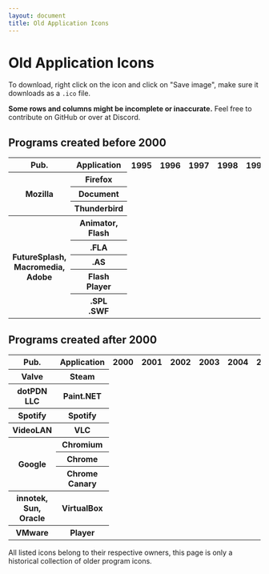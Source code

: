```yaml
---
layout: document
title: Old Application Icons
---
```


# Old Application Icons

To download, right click on the icon and click on "Save image", make sure it downloads as a `.ico` file.

**Some rows and columns might be incomplete or inaccurate.** Feel free to contribute on GitHub or over at Discord.

## Programs created before 2000

<table class="icon-table">
  <tr>
    <th>Pub.</th>
    <th>Application</th>
    <th>1995</th>
    <th>1996</th>
    <th>1997</th>
    <th>1998</th>
    <th>1999</th>
    <th>2000</th>
    <th>2001</th>
    <th>2002</th>
    <th>2003</th>
    <th>2004</th>
    <th>2005</th>
    <th>2006</th>
    <th>2007</th>
    <th>2008</th>
    <th>2009</th>
    <th>2010</th>
    <th>2011</th>
    <th>2012</th>
	<th>2013</th>
	<th>2014</th>
	<th>2015</th>
	<th>2016</th>
  </tr>
  <tr>
    <th rowspan=3 class="icon-table-publisher"><span>Mozilla</span></th>
    <th>Firefox</th>
    <td colspan=5 class="gray"></td>
    <td><img alt="" src="/assets/files/icons/2000/mozilla-seamonkey.ico" ></td>
    <td colspan=3><img alt="" src="/assets/files/icons/2001/mozilla/main-window.ico" ></td>
    <td colspan=2><img alt="" src="/assets/files/icons/2004/mozilla/firefox.ico" ></td>
    <td colspan=4><img alt="" src="/assets/files/icons/2006/mozilla/firefox.ico" ></td>
  </tr>
  <tr>
    <th>Document</th>
    <td colspan=6 class="gray"></td>
    <td colspan=3><img alt="" src="/assets/files/icons/2001/mozilla/mozilla.ico" ></td>
    <td colspan=2><img alt="" src="/assets/files/icons/2004/mozilla/firefox-document.ico" ></td>
    <td colspan=4><img alt="" src="/assets/files/icons/2006/mozilla/firefox-document.ico" ></td>
  </tr>
  <tr>
    <th>Thunderbird</th>
    <td colspan=6 class="gray"></td>
    <td colspan=2><img alt="" src="/assets/files/icons/2001/mozilla/messengerWindow.ico" ></td>
    <td><img alt="" src="/assets/files/icons/2003/mozilla/thunderbird.ico" ></td>
    <td><img alt="" src="/assets/files/icons/2004/mozilla/thunderbird.ico" ></td>
    <td colspan=4><img alt="" src="/assets/files/icons/2005/mozilla/thunderbird.ico" ></td>
    <td colspan=2><img alt="" src="/assets/files/icons/2009/mozilla/thunderbird.ico" ></td>
  </tr>
  <tr>
    <th rowspan=5 class="icon-table-publisher"><span> FutureSplash, Macromedia, Adobe</span></th>
    <th>Animator, Flash</th>
    <td colspan=1 class="gray"></td>
    <td colspan=4><img alt="" src="/assets/files/icons/1996/futuresplash/animator.ico"></td>
    <td colspan=3><img alt="" src="/assets/files/icons/1999/macromedia/flash.ico"></td>
    <td colspan=3><img alt="" src="/assets/files/icons/2003/macromedia/flash.ico"></td>
    <td colspan=2><img alt="" src="/assets/files/icons/2005/macromedia/flash.ico"></td>
	<td><img alt="" src="/assets/files/icons/2007/adobe/flash.ico"></td>
  </tr>
  <tr>
    <th>.FLA</th>
    <td colspan=4 class="gray"></td>
    <td colspan=3><img alt="" src="/assets/files/icons/1999/macromedia/fla.ico"></td>
    <td colspan=5><img alt="" src="/assets/files/icons/2003/macromedia/fla.ico"></td>
	<td><img alt="" src="/assets/files/icons/2007/adobe/fla.ico"></td>
  </tr>
  <tr>
    <th>.AS</th>
    <td colspan=8 class="gray"></td>
    <td colspan=5><img alt="" src="/assets/files/icons/2003/macromedia/as.ico"></td>
	<td><img alt="" src="/assets/files/icons/2007/adobe/as.ico"></td>
  </tr>
  <tr>
    <th>Flash<br>Player</th>
    <td colspan=4 class="gray"></td>
    <td colspan=3><img alt="" src="/assets/files/icons/1999/macromedia/flash-player.ico"></td>
    <td colspan=5><img alt="" src="/assets/files/icons/2003/macromedia/flash-player.ico"></td>
  </tr>
  <tr>
    <th>.SPL<br>.SWF</th>
    <td colspan=4 class="gray"></td>
    <td colspan=3><img alt="" src="/assets/files/icons/1999/macromedia/swf.ico"></td>
    <td colspan=5><img alt="" src="/assets/files/icons/2003/macromedia/swf.ico"></td>
	<td><img alt="" src="/assets/files/icons/2007/adobe/swf.ico"><img alt="" src="/assets/files/icons/2007/adobe/swf-alt.ico"></td>
  </tr>
</table>


## Programs created after 2000

<table class="icon-table">
  <tr>
    <th>Pub.</th>
    <th>Application</th>
    <th>2000</th>
    <th>2001</th>
    <th>2002</th>
    <th>2003</th>
    <th>2004</th>
    <th>2005</th>
    <th>2006</th>
    <th>2007</th>
    <th>2008</th>
    <th>2009</th>
    <th>2010</th>
    <th>2011</th>
    <th>2012</th>
	<th>2013</th>
	<th>2014</th>
	<th>2015</th>
	<th>2016</th>
  </tr>
  <tr>
    <th class="icon-table-publisher"><span>Valve</span></th>
    <th>Steam</th>
    <td colspan=3 class="gray"></td>
    <td colspan=7><img alt="" src="/assets/files/icons/2003/valve/steam.ico"></td>
    <td></td>
    <td colspan><img alt="" src="/assets/files/icons/2011/valve/steam.ico"></td>
  </tr>
  <tr>
    <th class="icon-table-publisher"><span>dotPDN<br>LLC</span></th>
    <th>Paint.NET</th>
    <td colspan=5 class="gray"></td>
    <td colspan=2><img alt="" src="/assets/files/icons/2005/paint-net.ico"></td>
    <td colspan=5 class="gray">Same as current one</td>
  </tr>
  <tr>
    <th class="icon-table-publisher"><span>Spotify</span></th>
    <th>Spotify</th>
    <td colspan=6 class="gray"></td>
    <td colspan=6><img alt="" src="/assets/files/icons/2005/spotify.ico"></td>
    <td><img alt="" src="/assets/files/icons/2012/spotify.ico"></td>
  </tr>
  <tr>
    <th class="icon-table-publisher"><span>VideoLAN</span></th>
    <th>VLC</th>
    <td colspan=9 class="gray"></td>
    <td colspan=2><img alt="" src="/assets/files/icons/2009/videolan/vlc.ico"></td>
  </tr>
  <tr>
    <th rowspan=3 class="icon-table-publisher"><span>Google</span></th>
    <th>Chromium</th>
    <td colspan=6 class="gray"></td>
    <td colspan=6>Not extracted yet</td>
    <td colspan=6><img alt="" src="/assets/files/icons/2012/google/chromium.ico"></td>
  </tr>
  <tr>
    <th>Chrome</th>
    <td colspan=6 class="gray"></td>
    <td colspan=6><img alt="" src="/assets/files/icons/2006/google/chrome.ico"></td>
    <td colspan=6><img alt="" src="/assets/files/icons/2012/google/chrome.ico"></td>
  </tr>
  <tr>
    <th>Chrome Canary</th>
    <td colspan=6 class="gray"></td>
    <td colspan=6>Not extracted yet</td>
    <td colspan=6><img alt="" src="/assets/files/icons/2012/google/chrome-canary.ico"></td>
  </tr>
  <tr>
    <th class="icon-table-publisher"><span>innotek,<br>Sun,<br>Oracle</span></th>
    <th>VirtualBox</th>
    <td colspan=7 class="gray"></td>
    <td><img alt="" src="/assets/files/icons/2007/innotek/virtualbox.ico"></td>
    <td colspan=2><img alt="" src="/assets/files/icons/2008/sun/virtualbox.ico"></td>
    <td colspan=3><img alt="" src="/assets/files/icons/2010/oracle/virtualbox.ico"></td>
  </tr>
  <tr>
    <th class="icon-table-publisher"><span>VMware</span></th>
    <th>Player</th>
    <td colspan=8 class="gray"></td>
    <td><img alt="" src="/assets/files/icons/2008/vmware/player.ico"></td>
    <td><img alt="" src="/assets/files/icons/2009/vmware/player.ico"></td>
  </tr>
</table>

All listed icons belong to their respective owners, this page is only a historical collection of older program icons.
